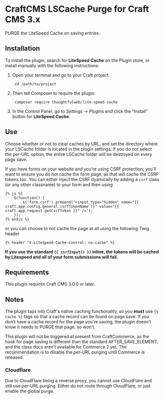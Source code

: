 # CraftCMS LSCache Purge for Craft CMS 3.x

PURGE the LiteSpeed Cache on saving entries.

## Installation

To install the plugin, search for **LiteSpeed Cache** on the Plugin store, or install manually with the following instructions:

1. Open your terminal and go to your Craft project:

        cd /path/to/project

2. Then tell Composer to require the plugin:

        composer require thoughtfulweb/lite-speed-cache

3. In the Control Panel, go to *Settings → Plugins* and click the “Install” button for **LiteSpeed Cache**.

## Use

Choose whether or not to clear caches by URL, and set the directory where your LSCache folder is located in the plugin settings. If you do not select the per-URL option, the entire LSCache folder will be destroyed on every page save.

If you have forms on your website and you're using CSRF protection, you'll want to ensure you do not cache the form page, as that will cache the CSRF tokens too. You can either inject the CSRF dyamically by adding a `csrf` class (or any other classname) to your form and then using

````
{% js %}
    $(function() {
        $('form.csrf').prepend('<input type="hidden" name="{{ craft.app.config.general.csrfTokenName }}" value="{{ craft.app.request.getCsrfToken }}" />');
    });
{% endjs %}
````

or you can choose to not cache the page at all using the following Twig header

````
{% header "X-LiteSpeed-Cache-Control: no-cache" %}
````

**If you use the standard `{{ csrfInput() }}` inline, the tokens will be cached by Litespeed and all of your form submissions will fail.**

## Requirements

This plugin requires Craft CMS 3.0.0 or later.

## Notes

The plugin taps into Craft's native caching functionality, so you **must** use `{% cache %}` tags so that a cache record can be found on page save. If you don't have a cache record for the page you're saving, the plugin doesn't know it needs to PURGE that page, so won't.

This plugin will not be triggered at present from CraftCommerce, as the hook for page saving is different than the standard AFTER_SAVE_ELEMENT, and the class docs aren't available for Commerce 2 yet. The recommendation is to disable the per-URL purging until Commerce is released.

### Cloudflare

Due to CloudFlare being a reverse proxy, you cannot use CloudFlare and still use per-URL purging. Either do not route through CloudFlare, or just enable the global purge.